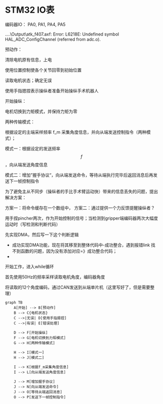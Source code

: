 # STM32 IO表

编码器IO： PA0, PA1, PA4, PA5

..\..\Output\atk_f407.axf: Error: L6218E: Undefined symbol HAL_ADC_ConfigChannel (referred from adc.o).



预动作：

清除电机原有信息，上电

使用位置控制使各个关节回零到初始位置

读取电机状态；确定无误



使用手指摁捏表示操纵者准备开始操纵手术机器人

开始操纵：

电机切换到力矩模式，并保持力矩为零

两种传输模式：

根据设定的主端采样频率 f_m 采集角度信息，并向从端发送控制指令（两种模式）；

模式一：根据设定的发送频率$$f$$，向从端发送角度信息

模式二：增加”握手协议“，向从端发送命令，等待从端执行完毕后返回消息后再发送下一帧控制指令

为了避免主从不同步（操纵者的手比手术臂运动快）带来的信息丢失的问题，提出解决方案：

方案一：将命令缓存在一个数组中，
方案二：通过提供一个力反馈提醒操纵者？



用手捏pincher两次，作为开始控制的信号；当检测到gripper端编码器两次大幅度运动时（写检测和判断代码）

先实现DMA，然后写一下这个判断逻辑

* 成功实现DMA功能，现在将其移至到整体代码中-成功整合，遇到报错link 找不到函数的问题，因为没有添加对应=》成功整合代码；
* 



开始工作，进入while循环 

首先使用50Hz的频率采样读取电机角度，编码器角度

将读取的12个角度编码，通过CAN发送到从端单片机（这里写好了，但是需要整理）



```mermaid
graph TB
    A[开始] --> B[预动作]
    B --> C{电机状态}
    C -->|无误| D[使用手指摁捏]
    C -->|有误| E[错误处理]
    
    D --> F[开始操纵]
    F --> G[电机切换到力矩模式]
    G --> H[两种传输模式]
    
    H --> I[模式一]
    H --> J[模式二]
    
    I --> K[根据f_m采集角度信息]
    I --> L[向从端发送角度信息]
    
    J --> M[增加握手协议]
    J --> N[向从端发送命令]
    J --> O[等待从端返回消息]
    O --> P[发送下一帧控制指令]
```

